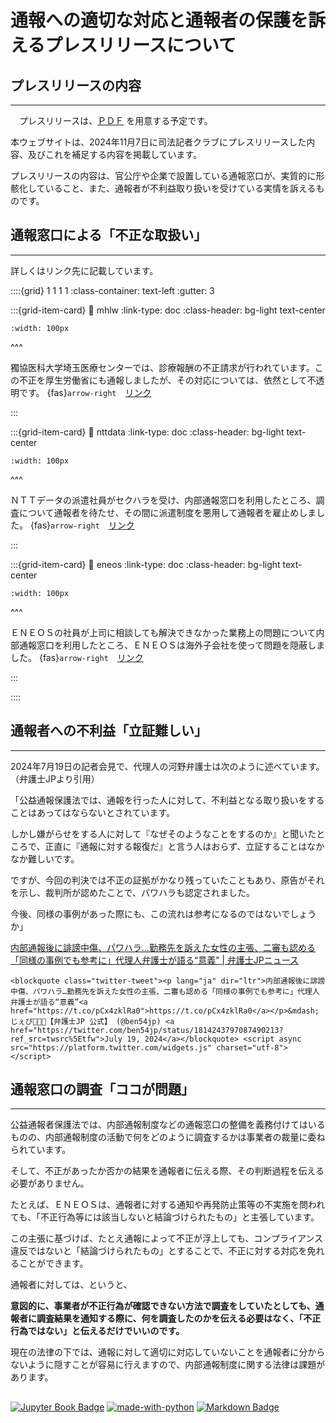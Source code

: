 # 通報への適切な対応と通報者の保護を訴えるプレスリリースについて

<div class="base">

## プレスリリースの内容
---

[<span style="color: #8045e5;"><i class="fa-regular fa-file-pdf fa-3x"></i></span>](https://minnanosaiban.github.io/press_202411/_static/20241105_press.pdf)　プレスリリースは、[ＰＤＦ](https://minnanosaiban.github.io/press_202411/_static/20241105_press.pdf) を用意する予定です。

本ウェブサイトは、2024年11月7日に司法記者クラブにプレスリリースした内容、及びこれを補足する内容を掲載しています。

プレスリリースの内容は、官公庁や企業で設置している通報窓口が、実質的に形骸化していること、また、通報者が不利益取り扱いを受けている実情を訴えるものです。

## 通報窓口による「不正な取扱い」
---

詳しくはリンク先に記載しています。

::::{grid} 1 1 1 1
:class-container: text-left
:gutter: 3

:::{grid-item-card}
:link: mhlw
:link-type: doc
:class-header: bg-light text-center

```{image} _static/mhlw_logo.png                   
:width: 100px
```

^^^

<span style="font-size:14px;">獨協医科大学埼玉医療センターでは、診療報酬の不正請求が行われています。この不正を厚生労働省にも通報しましたが、その対応については、依然として不透明です。</span> {fas}`arrow-right`　[リンク](https://minnanosaiban.github.io/press_202411/mhlw.html)

:::

:::{grid-item-card}
:link: nttdata
:link-type: doc
:class-header: bg-light text-center

```{image} _static/nttdata_logo.png                   
:width: 100px
```

^^^

<span style="font-size:14px;">ＮＴＴデータの派遣社員がセクハラを受け、内部通報窓口を利用したところ、調査について通報者を待たせ、その間に派遣制度を悪用して通報者を雇止めしました。</span> {fas}`arrow-right`　[リンク](https://minnanosaiban.github.io/press_202411/nttdata.html)

:::

:::{grid-item-card}
:link: eneos
:link-type: doc
:class-header: bg-light text-center

```{image} _static/eneos_logo.png                   
:width: 100px
```

^^^

<span style="font-size:14px;">ＥＮＥＯＳの社員が上司に相談しても解決できなかった業務上の問題について内部通報窓口を利用したところ、ＥＮＥＯＳは海外子会社を使って問題を隠蔽しました。</span> {fas}`arrow-right`　[リンク](https://minnanosaiban.github.io/press_202411/eneos.html)

:::

::::

## 通報者への不利益「立証難しい」
---

2024年7月19日の記者会見で、代理人の河野弁護士は次のように述べています。（弁護士JPより引用）

「公益通報保護法では、通報を行った人に対して、不利益となる取り扱いをすることはあってはならないとされています。

しかし嫌がらせをする人に対して『なぜそのようなことをするのか』と聞いたところで、正直に『通報に対する報復だ』と言う人はおらず、立証することはなかなか難しいです。

ですが、今回の判決では不正の証拠がかなり残っていたこともあり、原告がそれを示し、裁判所が認めたことで、パワハラも認定されました。

今後、同様の事例があった際にも、この流れは参考になるのではないでしょうか」

[内部通報後に誹謗中傷、パワハラ…勤務先を訴えた女性の主張、二審も認める「同様の事例でも参考に」代理人弁護士が語る“意義” | 弁護士JPニュース ](https://www.ben54.jp/news/1341)

```{raw} html
<blockquote class="twitter-tweet"><p lang="ja" dir="ltr">内部通報後に誹謗中傷、パワハラ…勤務先を訴えた女性の主張、二審も認める「同様の事例でも参考に」代理人弁護士が語る“意義”<a href="https://t.co/pCx4zklRa0">https://t.co/pCx4zklRa0</a></p>&mdash; じぇぴ👩🏻‍💻【弁護士JP 公式】 (@ben54jp) <a href="https://twitter.com/ben54jp/status/1814243797087490213?ref_src=twsrc%5Etfw">July 19, 2024</a></blockquote> <script async src="https://platform.twitter.com/widgets.js" charset="utf-8"></script>
```

## 通報窓口の調査「ココが問題」
---

公益通報者保護法では、内部通報制度などの通報窓口の整備を義務付けてはいるものの、内部通報制度の活動で何をどのように調査するかは事業者の裁量に委ねられています。

そして、不正があったか否かの結果を通報者に伝える際、その判断過程を伝える必要がありません。

たとえば、ＥＮＥＯＳは、通報者に対する通知や再発防止策等の不実施を問われても、「不正行為等には該当しないと結論づけられたもの」と主張しています。

この主張に基づけば、たとえ通報によって不正が浮上しても、コンプライアンス違反ではないと「結論づけられたもの」とすることで、不正に対する対応を免れることができます。

通報者に対しては、というと、

**意図的に、事業者が不正行為が確認できない方法で調査をしていたとしても、通報者に調査結果を通知する際に、何を調査したのかを伝える必要はなく、「不正行為ではない」と伝えるだけでいいのです。**

現在の法律の下では、通報に対して適切に対応していないことを通報者に分からないように隠すことが容易に行えますので、内部通報制度に関する法律は課題があります。

</div>

##
[![Jupyter Book Badge](https://jupyterbook.org/_images/badge.svg)](https://jupyterbook.org)
[![made-with-python](https://img.shields.io/badge/Made%20with-Python-1f425f.svg)](https://www.python.org/)
[![Markdown Badge](https://img.shields.io/badge/Markdown-000000?style=flat&logo=markdown&logoColor=white)](https://www.markdownguide.org/)

